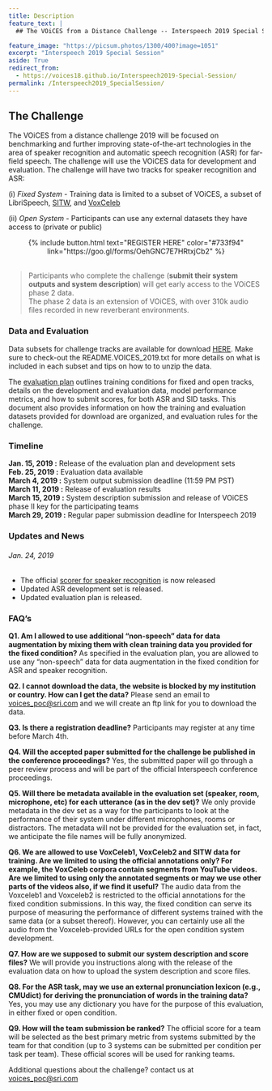 ```yaml
---
title: Description
feature_text: |
  ## The VOiCES from a Distance Challenge -- Interspeech 2019 Special Session

feature_image: "https://picsum.photos/1300/400?image=1051"
excerpt: "Interspeech 2019 Special Session"
aside: True
redirect_from:
  - https://voices18.github.io/Interspeech2019-Special-Session/
permalink: /Interspeech2019_SpecialSession/
---
```


## The Challenge

The VOiCES from a distance challenge 2019 will be focused on benchmarking and further improving state-of-the-art technologies
in the area of speaker recognition and automatic speech recognition (ASR) for far-field speech. The challenge will use the VOiCES data for development and evaluation. The challenge will have two tracks for speaker recognition and ASR:

(i) _Fixed System_ - Training data is limited to a subset of VOiCES, a subset of LibriSpeech, [SITW](http://www.speech.sri.com/projects/sitw/), and [VoxCeleb](http://www.robots.ox.ac.uk/~vgg/data/voxceleb/index.html#portfolio)

(ii) _Open System_ - Participants can use any external datasets they have access to (private or public)

<center>{% include button.html text="REGISTER HERE" color="#733f94" link="https://goo.gl/forms/OehGNC7E7HRtxjCb2" %} </center> <br/>


 > Participants who complete the challenge (**submit their system outputs and system description**) will get early access to the VOiCES phase 2 data.   
The phase 2 data is an extension of VOiCES, with over 310k audio files recorded in new reverberant environments.

### Data and Evaluation
Data subsets for challenge tracks are available for download [HERE](https://app.box.com/s/9tpuuycgxk9hykr6romsv05vvmdpie11). Make sure to check-out the README.VOICES_2019.txt for more details on what is included in each subset and tips on how to to unzip the data.<br/>

The [evaluation plan](/images/VOiCES_eval_plan.v5.pdf) outlines training conditions for fixed and open tracks, details on the development and evaluation data, model performance metrics, and how to submit scores, for both ASR and SID tasks. This document also provides information on how the training and evaluation datasets provided for download are organized, and evaluation rules for the challenge.  


### Timeline
**Jan. 15, 2019 :** Release of the evaluation plan and development sets  
**Feb. 25, 2019 :** Evaluation data available  
**March 4, 2019 :**  System output submission deadline (11:59 PM PST)  
**March 11, 2019 :** Release of evaluation results  
**March 15, 2019 :** System description submission and release of VOiCES phase II key for the participating teams  
**March 29, 2019 :** Regular paper submission deadline for Interspeech 2019  

### Updates and News
###### Jan. 24, 2019
-  The official [scorer for speaker recognition](https://app.box.com/s/9tpuuycgxk9hykr6romsv05vvmdpie11/folder/63883249918) is now released
- Updated ASR development set is released.
- Updated evaluation plan is released.

### FAQ’s

**Q1. Am I allowed to use additional “non-speech” data for data augmentation by mixing them with clean training
data you provided for the fixed condition?**
As specified in the evaluation plan, you are allowed to use any “non-speech” data for data augmentation
in the fixed condition for ASR and speaker recognition.

**Q2. I cannot download the data, the website is blocked by my institution or country. How can I get the
data?**
Please send an email to voices_poc@sri.com
and we will create an ftp link for you to download the data.

**Q3. Is there a registration deadline?**
Participants may register at any time before March 4th.

**Q4. Will the accepted paper submitted for the challenge be published in the conference proceedings?**
Yes, the submitted paper will go through a peer review process and will be part of the official Interspeech
conference proceedings.

**Q5. Will there be metadata available in the evaluation set (speaker, room, microphone, etc) for each utterance (as in the dev set)?**
We only provide metadata in the dev set as a way for the participants to look at the performance of
their system under different microphones, rooms or distractors. The metadata will not be provided for the evaluation set, in fact, we anticipate the file names will be fully anonymized.

**Q6. We are allowed to use VoxCeleb1, VoxCeleb2 and SITW data for training. Are we limited to using the official annotations only? For example, the VoxCeleb corpora contain segments from YouTube videos. Are we limited to using only the annotated segments or may we use other parts of the videos also, if we find it useful?**
The audio data from the Voxceleb1 and Voxceleb2 is restricted to the official annotations for the fixed condition submissions. In this way, the fixed condition can serve its purpose of measuring the performance of different systems trained with the same data (or a subset thereof). However, you can certainly use all the audio from the Voxceleb-provided URLs for
the open condition system development.

**Q7. How are we supposed to submit our system description and score files?**
We will provide you instructions along with the release of the evaluation data on how to upload the
system description and score files.

**Q8. For the ASR task, may we use an external pronunciation lexicon (e.g., CMUdict) for deriving the pronunciation of words in the training data?**
Yes, you may use any dictionary you have for the purpose of this evaluation, in either fixed or open
condition.

**Q9. How will the team submission be ranked?**
The official score for a team will be selected as the best primary metric from systems submitted by
the team for that condition (up to 3 systems can be submitted per condition per task per team). These official scores will be used for ranking teams.

Additional questions about the challenge? contact us at voices_poc@sri.com
